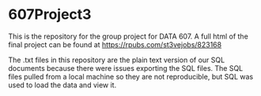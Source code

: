 # 607Project3

This is the repository for the group project for DATA 607. 
A full html of the final project can be found at https://rpubs.com/st3vejobs/823168


The .txt files in this repository are the plain text version of our SQL documents because there were issues exporting the SQL files. The SQL files pulled from a local machine so they are not reproducible, but SQL was used to load the data and view it.
